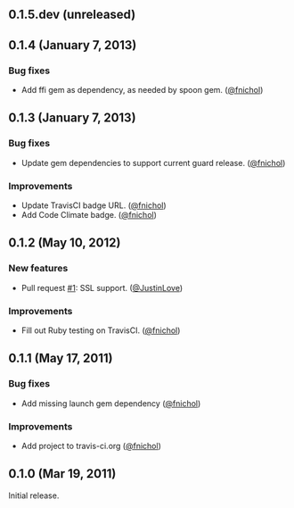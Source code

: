 ## 0.1.5.dev (unreleased)


## 0.1.4 (January 7, 2013)

### Bug fixes

* Add ffi gem as dependency, as needed by spoon gem. ([@fnichol][])


## 0.1.3 (January 7, 2013)

### Bug fixes

* Update gem dependencies to support current guard release. ([@fnichol][])

### Improvements

* Update TravisCI badge URL. ([@fnichol][])
* Add Code Climate badge. ([@fnichol][])


## 0.1.2 (May 10, 2012)

### New features

* Pull request [#1](https://github.com/fnichol/guard-webrick/pull/1): SSL support. ([@JustinLove][])

### Improvements

* Fill out Ruby testing on TravisCI. ([@fnichol][])


## 0.1.1 (May 17, 2011)

### Bug fixes

* Add missing launch gem dependency ([@fnichol][])

### Improvements

* Add project to travis-ci.org ([@fnichol][])


## 0.1.0 (Mar 19, 2011)

Initial release.

[@fnichol]: https://github.com/fnichol
[@JustinLove]: https://github.com/JustinLove
